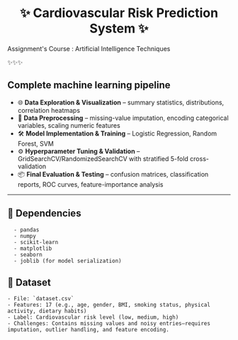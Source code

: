 <h1 align="center">✨ Cardiovascular Risk Prediction System ✨</h1>

Assignment's Course : Artificial Intelligence Techniques

✨✨✨

## Complete machine learning pipeline
- 🌐 **Data Exploration & Visualization** – summary statistics, distributions, correlation heatmaps
- 🧱 **Data Preprocessing** – missing-value imputation, encoding categorical variables, scaling numeric features 
- 🛠️ **Model Implementation & Training** – Logistic Regression, Random Forest, SVM
- ⚙️ **Hyperparameter Tuning & Validation** – GridSearchCV/RandomizedSearchCV with stratified 5-fold cross-validation  
- 📦 **Final Evaluation & Testing** – confusion matrices, classification reports, ROC curves, feature-importance analysis

---

## 🧪 Dependencies

```
  - pandas  
  - numpy  
  - scikit-learn  
  - matplotlib  
  - seaborn  
  - joblib (for model serialization)  
```

## 🔧 Dataset
``` 
- File: `dataset.csv`  
- Features: 17 (e.g., age, gender, BMI, smoking status, physical activity, dietary habits) 
- Label: Cardiovascular risk level (low, medium, high)
- Challenges: Contains missing values and noisy entries—requires imputation, outlier handling, and feature encoding.
```
